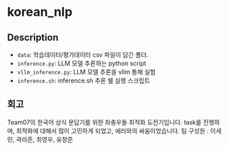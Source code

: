 # korean_nlp

## Description
- `data`: 학습데이터/평가데이터 csv 파일이 담긴 폴더.
- `inference.py`: LLM 모델 추론하는 python script
- `vllm_inference.py`: LLM 모델 추론을 vllm 통해 실험
- `inference.sh`: inference.sh 추론 쉘 실행 스크립트

## 회고
Team07의 한국어 상식 문답기를 위한 좌충우돌 최적화 도전기입니다.
task를 진행하며, 최적화에 대해서 많이 고민하게 되었고, 에러와의 싸움이었습니다.
팀 구성원 : 이세민, 곽라흔, 최영우, 유창준